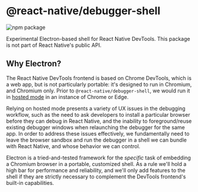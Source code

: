 # @react-native/debugger-shell

![npm package](https://img.shields.io/npm/v/@react-native/debugger-shell?color=brightgreen&label=npm%20package)

Experimental Electron-based shell for React Native DevTools. This package is not part of React Native's public API.

## Why Electron?

The React Native DevTools frontend is based on Chrome DevTools, which is a web app, but is not particularly portable: it's designed to run in Chromium, and Chromium only. Prior to `@react-native/debugger-shell`, we would run it in [hosted mode](https://chromium.googlesource.com/devtools/devtools-frontend/+/main/docs/get_the_code.md#running-in-hosted-mode) in an instance of Chrome or Edge.

Relying on hosted mode presents a variety of UX issues in the debugging workflow, such as the need to ask developers to install a particular browser before they can debug in React Native, and the inability to foreground/reuse existing debugger windows when relaunching the debugger for the same app. In order to address these issues effectively, we fundamentally need to leave the browser sandbox and run the debugger in a shell we can bundle with React Native, and whose behavior we can control.

Electron is a tried-and-tested framework for the *specific* task of embedding a Chromium browser in a portable, customized shell. As a rule we'll hold a high bar for performance and reliability, and we'll only add features to the shell if they are strictly necessary to complement the DevTools frontend's built-in capabilities.
